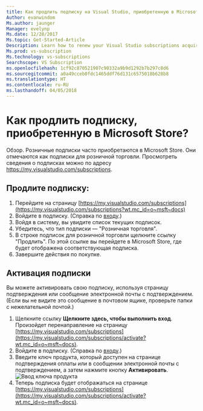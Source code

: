 ```yaml
---
title: Как продлить подписку на Visual Studio, приобретенную в Microsoft Store? | Документы Майкрософт
Author: evanwindom
Ms.author: jaunger
Manager: evelynp
Ms.date: 12/28/2017
Ms.topic: Get-Started-Article
Description: Learn how to renew your Visual Studio subscriptions acquired through Microsoft Store.
Ms.prod: vs-subscription
Ms.technology: vs-subscriptions
Searchscope: VS Subscription
ms.openlocfilehash: 1cf92c870521907c90332a9b9d1292b7b297c8d6
ms.sourcegitcommit: a0a49cceb0fdc1465ddf76d131c6575018b628b8
ms.translationtype: HT
ms.contentlocale: ru-RU
ms.lasthandoff: 04/05/2018
---
```

# <a name="how-do-i-renew-a-subscription-purchased-through-microsoft-store"></a>Как продлить подписку, приобретенную в Microsoft Store?
Обзор. Розничные подписки часто приобретаются в Microsoft Store. Они отмечаются как подписки для розничной торговли. Просмотреть сведения о подписках можно по адресу https://my.visualstudio.com/subscriptions. 

## <a name="renew-your-subscription"></a>Продлите подписку: 

1. Перейдите на страницу [https://my.visualstudio.com/subscriptions](https://my.visualstudio.com/subscriptions?wt.mc_id=o~msft~docs)
2. Войдите в подписку.  (Справка по [входу](/visualstudio/subscriptions/signing-in).)
3. Войдя в систему, вы увидите список текущих подписок.
4. Убедитесь, что тип подписки — "Розничная торговля".
5. В строке подписок для розничной торговли щелкните ссылку "Продлить".  По этой ссылке вы перейдете в Microsoft Store, где будет отображена соответствующая подписка. 
6. Завершите действия по покупке.


## <a name="activate-your-subscription"></a>Активация подписки 
Вы можете активировать свою подписку, используя страницу подтверждения или сообщение электронной почты с подтверждением.  (Если вы не видите это сообщение в почтовом ящике, проверьте папки с нежелательной почтой.)   
1. Щелкните ссылку **Щелкните здесь, чтобы выполнить вход**.  Произойдет перенаправление на страницу [https://my.visualstudio.com/subscriptions](https://my.visualstudio.com/subscriptions/activate?wt.mc_id=o~msft~docs).
2. Войдите в подписку.  (Справка по [входу](/visualstudio/subscriptions/signing-in).)
3. Введите ключ продукта, который доступен на странице подтверждения оплаты или в сообщении электронной почты с подтверждением, а затем нажмите кнопку **Активировать**.
    ![Ввод ключа продукта](_img//buy-retail/enter-product-key.png)
4. Теперь подписка будет отображаться на странице [https://my.visualstudio.com/subscriptions](https://my.visualstudio.com/subscriptions/activate?wt.mc_id=o~msft~docs).
